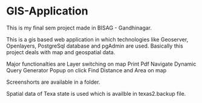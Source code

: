 # GIS-Application
This is my final sem project made in BISAG - Gandhinagar. 

This is a gis based web application in which technologies like Geoserver, Openlayers, PostgreSql database and pgAdmin are used.
Basically this project deals with map and geospatial data.

Major functionalties are 
  Layer switching on map
  Print Pdf
  Navigate
  Dynamic Query Generator
  Popup on click
  Find Distance and Area on map
 
Screenshorts are available in a folder.

Spatial data of Texa state is used which is availble in texas2.backup file.
